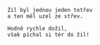     Žil byl jednou jeden tetřev
    a ten měl uzel ze střev.

    Hodně rychle dožil,
    však píchal si tér do žil!
